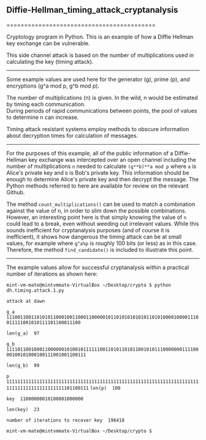 <h2>Diffie-Hellman_timing_attack_cryptanalysis</h2>
==========================================

Cryptology program in Python. This is an example of how a Diffie Hellman key exchange can be vulnerable.

This side channel attack is based on the number of multiplications used in calculating the key (timing attack).

<hr>

Some example values are used here for the generator (g), prime (p), and encryptions (g^a mod p, g^b mod p).

The number of multiplications (n) is given.  In the wild, n would be estimated by timing each communication.  
During periods of rapid communications between points, the pool of values to determine n can increase.

Timing attack resistant systems employ methods to obscure information about decryption times for calculation of messages.

<hr>

For the purposes of this example, all of the public information of a Diffie-Hellman key exchange was intercepted over an open channel including the number of multiplications `n` needed to calculate `(g**b)**a mod p`
where `a` is Alice's private key and `b` is Bob's private key.
This information should be enough to determine Alice's private key and then decrypt the message.  The Python methods referred to here are available for review on the relevant Github. 

The method `count_multiplications()` can be used to match a combination against the value of n, in order to slim down the possible combinations.  However, an interesting point here is that simply knowing the value of `n` could lead to a break, even without weeding out irrelevant values.  While this sounds inefficient for cryptanalysis purposes (and of course it is inefficient), it shows how dangerous the timing attack can be at small values, for example where `g^a%p` is roughly 100 bits (or less) as in this case.  Therefore, the method `find_candidate()` is included to illustrate this point.

<hr>

The example values allow for successful cryptanalysis within a practical number of iterations as shown here:

`mint-vm-mate@mintvmmate-VirtualBox ~/Desktop/crypto $ python dh.timing.attack.1.py`

`attack at dawn `

`g_a  1110011001101010110001001100011000001011010101010101101010000100001110011111001010111101100011100`

`len(g_a)  97 `

`g_b  111101100100011000000101001011111100110101101011001010111000000011110000100101000100111001001100111`

`len(g_b)  99 `

`p  1111111111111111111111111111111111111111111111111111111111111111111111111111111111111111111101100111`
`len(p)  100 `

`key  11000000010100001000000`

`len(key)  23 `

`number of iterations to recover key  196418`

`mint-vm-mate@mintvmmate-VirtualBox ~/Desktop/crypto $ `


